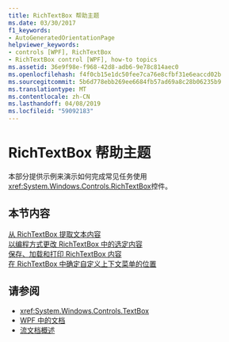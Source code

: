 ```yaml
---
title: RichTextBox 帮助主题
ms.date: 03/30/2017
f1_keywords:
- AutoGeneratedOrientationPage
helpviewer_keywords:
- controls [WPF], RichTextBox
- RichTextBox control [WPF], how-to topics
ms.assetid: 36e9f98e-f968-42d8-adb6-9e78c814aec0
ms.openlocfilehash: f4f0cb15e1dc50fee7ca76e8cfbf31e6eaccd02b
ms.sourcegitcommit: 5b6d778ebb269ee6684fb57ad69a8c28b06235b9
ms.translationtype: MT
ms.contentlocale: zh-CN
ms.lasthandoff: 04/08/2019
ms.locfileid: "59092183"
---
```

# <a name="richtextbox-how-to-topics"></a>RichTextBox 帮助主题
本部分提供示例来演示如何完成常见任务使用<xref:System.Windows.Controls.RichTextBox>控件。  
  
## <a name="in-this-section"></a>本节内容  
 [从 RichTextBox 提取文本内容](how-to-extract-the-text-content-from-a-richtextbox.md)  
 [以编程方式更改 RichTextBox 中的选定内容](change-selection-in-a-richtextbox-programmatically.md)  
 [保存、加载和打印 RichTextBox 内容](how-to-save-load-and-print-richtextbox-content.md)  
 [在 RichTextBox 中确定自定义上下文菜单的位置](how-to-position-a-custom-context-menu-in-a-richtextbox.md)  
  
## <a name="see-also"></a>请参阅

- <xref:System.Windows.Controls.TextBox>
- [WPF 中的文档](../advanced/documents-in-wpf.md)
- [流文档概述](../advanced/flow-document-overview.md)
